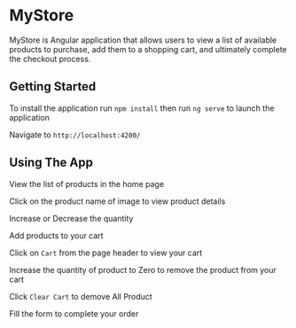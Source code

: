 # MyStore

MyStore is Angular application that allows users to view a list of available products to purchase, add them to a shopping cart, and ultimately complete the checkout process.

## Getting Started

To install the application run `npm install`
then run `ng serve` to launch the application

Navigate to `http://localhost:4200/`

## Using The App

View the list of products in the home page

Click on the product name of image to view product details

Increase or Decrease the quantity

Add products to your cart 

Click on `Cart` from the page header to view your cart

Increase the quantity of product to Zero to remove the product from your cart

Click `Clear Cart` to demove All Product

Fill the form to complete your order
